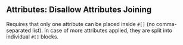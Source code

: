 ## Attributes: Disallow Attributes Joining

Requires that only one attribute can be placed inside `#[]` (no comma-separated list). In case of more attributes applied, they are split into individual `#[]` blocks.
